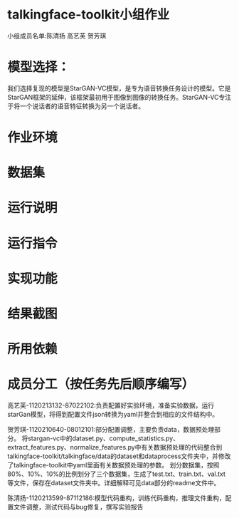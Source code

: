 # talkingface-toolkit小组作业
小组成员名单:陈清扬 高艺芙 贺芳琪
# 模型选择：
我们选择复现的模型是StarGAN-VC模型，是专为语音转换任务设计的模型。它是StarGAN框架的延伸，该框架最初用于图像到图像的转换任务。StarGAN-VC专注于将一个说话者的语音特征转换为另一个说话者。
# 作业环境
# 数据集
# 运行说明
# 运行指令
# 实现功能
# 结果截图
# 所用依赖
# 成员分工（按任务先后顺序编写）
高艺芙-1120213132-87022102:负责配置好实验环境，准备实验数据，运行starGan模型，将得到配置文件json转换为yaml并整合到相应的文件结构中。

贺芳琪-1120210640-08012101:部分配置调整，主要负责data，数据预处理部分。
  将stargan-vc中的dataset.py、compute_statistics.py、extract_features.py、normalize_features.py中有关数据预处理的代码整合到talkingface-toolkit/talkingface/data的dataset和dataprocess文件夹中，并修改了talkingface-toolkit中yaml里面有关数据预处理的参数。
  划分数据集，按照80%、10%、10%的比例划分了三个数据集，生成了test.txt、train.txt、val.txt等文件，保存在dataset文件夹中。详细解释可见data部分的readme文件中。
  
陈清扬-1120213599-87112186:模型代码重构，训练代码重构，推理文件重构，配置文件调整，测试代码与bug修复，撰写实验报告

